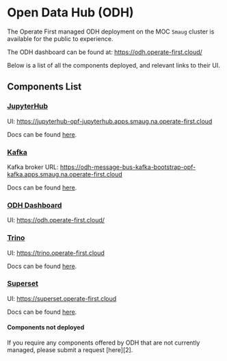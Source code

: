 # Open Data Hub (ODH)

The Operate First managed ODH deployment on the MOC `Smaug` cluster is available for the public to experience.

The ODH dashboard can be found at: https://odh.operate-first.cloud/

Below is a list of all the components deployed, and relevant links to their UI.

## Components List

### [JupyterHub][6]

UI: https://jupyterhub-opf-jupyterhub.apps.smaug.na.operate-first.cloud

Docs can be found [here](https://github.com/operate-first/apps/tree/master/docs/odh/jupyterhub).

### [Kafka][7]

Kafka broker URL: https://odh-message-bus-kafka-bootstrap-opf-kafka.apps.smaug.na.operate-first.cloud

Docs can be found [here](kafka/README.md).

### [ODH Dashboard][8]

UI: https://odh.operate-first.cloud/

### [Trino][11]

UI: https://trino.operate-first.cloud

Docs can be found [here](https://github.com/operate-first/apps/tree/master/docs/odh/trino).

### [Superset][12]

UI: https://superset.operate-first.cloud

Docs can be found [here](https://github.com/operate-first/apps/tree/master/docs/odh/superset).

#### Components not deployed

If you require any components offered by ODH that are not currently managed, please submit a request [here][2].

[6]: https://jupyter.org/hub
[7]: https://kafka.apache.org/
[8]: https://github.com/opendatahub-io/odh-dashboard
[11]: https://trino.io/
[12]: https://superset.apache.org/
